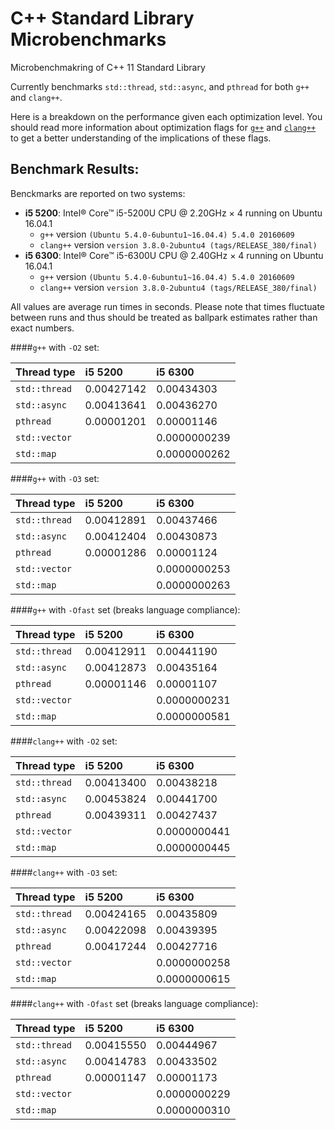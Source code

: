 # C++ Standard Library Microbenchmarks
Microbenchmakring of C++ 11 Standard Library

Currently benchmarks `std::thread`, `std::async`, and `pthread` for both `g++` and `clang++`.

Here is a breakdown on the performance given each optimization level. You should read more 
information about optimization flags for [`g++`](https://wiki.gentoo.org/wiki/GCC_optimization#-O) 
and [`clang++`](http://clang.llvm.org/docs/CommandGuide/clang.html#code-generation-options) to get
a better understanding of the implications of these flags.

## Benchmark Results:

Benckmarks are reported on two systems:
 - **i5 5200**: Intel® Core™ i5-5200U CPU @ 2.20GHz × 4 running on Ubuntu 16.04.1
   - `g++` version `(Ubuntu 5.4.0-6ubuntu1~16.04.4) 5.4.0 20160609`
   - `clang++` version `version 3.8.0-2ubuntu4 (tags/RELEASE_380/final)`
 - **i5 6300**: Intel® Core™ i5-6300U CPU @ 2.40GHz × 4 running on Ubuntu 16.04.1
   - `g++` version `(Ubuntu 5.4.0-6ubuntu1~16.04.4) 5.4.0 20160609`
   - `clang++` version `version 3.8.0-2ubuntu4 (tags/RELEASE_380/final)`

All values are average run times in seconds. Please note that times fluctuate between runs and 
thus should be treated as ballpark estimates rather than exact numbers.

####`g++` with `-O2` set:

 Thread type         | i5 5200     | i5 6300     |
 --------------------|:------------|:------------|
 `std::thread`       | 0.00427142  | 0.00434303  |
 `std::async`        | 0.00413641  | 0.00436270  |
 `pthread`           | 0.00001201  | 0.00001146  |
 `std::vector`       |   | 0.0000000239          |
 `std::map`          |   | 0.0000000262          |

####`g++` with `-O3` set:

 Thread type         | i5 5200     | i5 6300     |
 --------------------|:------------|:------------|
 `std::thread`       | 0.00412891  | 0.00437466  |
 `std::async`        | 0.00412404  | 0.00430873  |
 `pthread`           | 0.00001286  | 0.00001124  |
 `std::vector`       |   | 0.0000000253          |
 `std::map`          |   | 0.0000000263          |

####`g++` with `-Ofast` set (breaks language compliance):

 Thread type         | i5 5200     | i5 6300     |
 --------------------|:------------|:------------|
 `std::thread`       | 0.00412911  | 0.00441190  |
 `std::async`        | 0.00412873  | 0.00435164  |
 `pthread`           | 0.00001146  | 0.00001107  |
 `std::vector`       |   | 0.0000000231          |
 `std::map`          |   | 0.0000000581          |


####`clang++` with `-O2` set:

 Thread type         | i5 5200     | i5 6300     |
 --------------------|:------------|:------------|
 `std::thread`       | 0.00413400  | 0.00438218  |
 `std::async`        | 0.00453824  | 0.00441700  |
 `pthread`           | 0.00439311  | 0.00427437  |
 `std::vector`       |   | 0.0000000441          |
 `std::map`          |   | 0.0000000445          |

####`clang++` with `-O3` set:

 Thread type         | i5 5200     | i5 6300     |
 --------------------|:------------|:------------|
 `std::thread`       | 0.00424165  | 0.00435809  |
 `std::async`        | 0.00422098  | 0.00439395  |
 `pthread`           | 0.00417244  | 0.00427716  |
 `std::vector`       |   | 0.0000000258          |
 `std::map`          |   | 0.0000000615          |

####`clang++` with `-Ofast` set (breaks language compliance):

 Thread type         | i5 5200     | i5 6300     |
 --------------------|:------------|:------------|
 `std::thread`       | 0.00415550  | 0.00444967  |
 `std::async`        | 0.00414783  | 0.00433502  |
 `pthread`           | 0.00001147  | 0.00001173  |
 `std::vector`       |   | 0.0000000229          |
 `std::map`          |   | 0.0000000310          |
